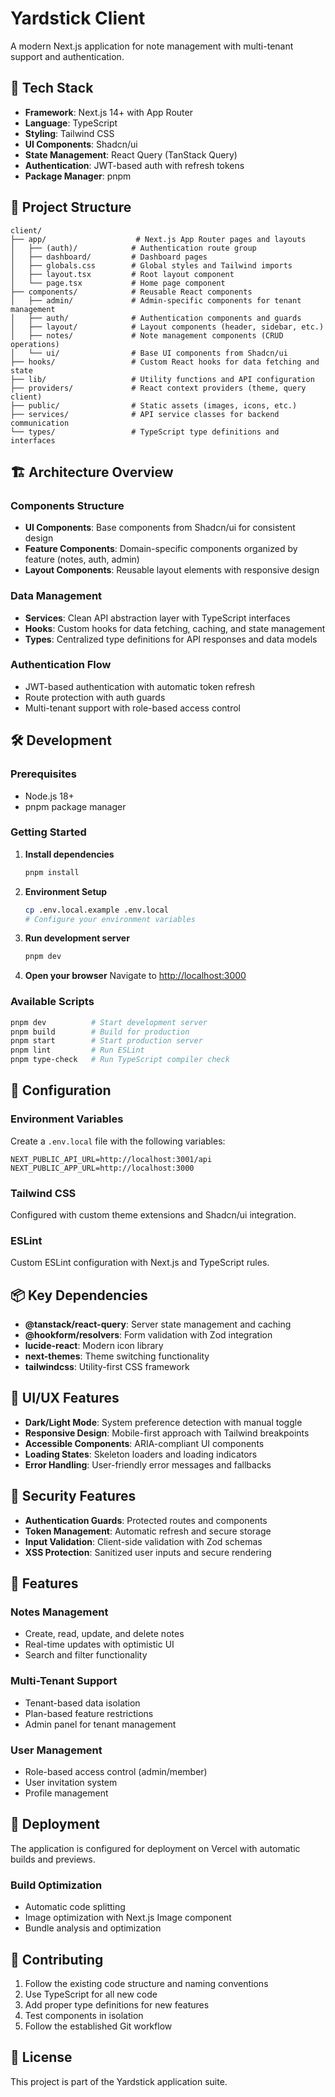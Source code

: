 # Yardstick Client

A modern Next.js application for note management with multi-tenant support and authentication.

## 🚀 Tech Stack

- **Framework**: Next.js 14+ with App Router
- **Language**: TypeScript
- **Styling**: Tailwind CSS
- **UI Components**: Shadcn/ui
- **State Management**: React Query (TanStack Query)
- **Authentication**: JWT-based auth with refresh tokens
- **Package Manager**: pnpm

## 📁 Project Structure

```
client/
├── app/                    # Next.js App Router pages and layouts
│   ├── (auth)/            # Authentication route group
│   ├── dashboard/         # Dashboard pages
│   ├── globals.css        # Global styles and Tailwind imports
│   ├── layout.tsx         # Root layout component
│   └── page.tsx           # Home page component
├── components/            # Reusable React components
│   ├── admin/             # Admin-specific components for tenant management
│   ├── auth/              # Authentication components and guards
│   ├── layout/            # Layout components (header, sidebar, etc.)
│   ├── notes/             # Note management components (CRUD operations)
│   └── ui/                # Base UI components from Shadcn/ui
├── hooks/                 # Custom React hooks for data fetching and state
├── lib/                   # Utility functions and API configuration
├── providers/             # React context providers (theme, query client)
├── public/                # Static assets (images, icons, etc.)
├── services/              # API service classes for backend communication
└── types/                 # TypeScript type definitions and interfaces
```

## 🏗️ Architecture Overview

### Components Structure
- **UI Components**: Base components from Shadcn/ui for consistent design
- **Feature Components**: Domain-specific components organized by feature (notes, auth, admin)
- **Layout Components**: Reusable layout elements with responsive design

### Data Management
- **Services**: Clean API abstraction layer with TypeScript interfaces
- **Hooks**: Custom hooks for data fetching, caching, and state management
- **Types**: Centralized type definitions for API responses and data models

### Authentication Flow
- JWT-based authentication with automatic token refresh
- Route protection with auth guards
- Multi-tenant support with role-based access control

## 🛠️ Development

### Prerequisites
- Node.js 18+
- pnpm package manager

### Getting Started

1. **Install dependencies**
   ```bash
   pnpm install
   ```

2. **Environment Setup**
   ```bash
   cp .env.local.example .env.local
   # Configure your environment variables
   ```

3. **Run development server**
   ```bash
   pnpm dev
   ```

4. **Open your browser**
   Navigate to [http://localhost:3000](http://localhost:3000)

### Available Scripts

```bash
pnpm dev          # Start development server
pnpm build        # Build for production
pnpm start        # Start production server
pnpm lint         # Run ESLint
pnpm type-check   # Run TypeScript compiler check
```

## 🔧 Configuration

### Environment Variables
Create a `.env.local` file with the following variables:

```env
NEXT_PUBLIC_API_URL=http://localhost:3001/api
NEXT_PUBLIC_APP_URL=http://localhost:3000
```

### Tailwind CSS
Configured with custom theme extensions and Shadcn/ui integration.

### ESLint
Custom ESLint configuration with Next.js and TypeScript rules.

## 📦 Key Dependencies

- **@tanstack/react-query**: Server state management and caching
- **@hookform/resolvers**: Form validation with Zod integration
- **lucide-react**: Modern icon library
- **next-themes**: Theme switching functionality
- **tailwindcss**: Utility-first CSS framework

## 🎨 UI/UX Features

- **Dark/Light Mode**: System preference detection with manual toggle
- **Responsive Design**: Mobile-first approach with Tailwind breakpoints
- **Accessible Components**: ARIA-compliant UI components
- **Loading States**: Skeleton loaders and loading indicators
- **Error Handling**: User-friendly error messages and fallbacks

## 🔐 Security Features

- **Authentication Guards**: Protected routes and components
- **Token Management**: Automatic refresh and secure storage
- **Input Validation**: Client-side validation with Zod schemas
- **XSS Protection**: Sanitized user inputs and secure rendering

## 📱 Features

### Notes Management
- Create, read, update, and delete notes
- Real-time updates with optimistic UI
- Search and filter functionality

### Multi-Tenant Support
- Tenant-based data isolation
- Plan-based feature restrictions
- Admin panel for tenant management

### User Management
- Role-based access control (admin/member)
- User invitation system
- Profile management

## 🚀 Deployment

The application is configured for deployment on Vercel with automatic builds and previews.

### Build Optimization
- Automatic code splitting
- Image optimization with Next.js Image component
- Bundle analysis and optimization

## 🤝 Contributing

1. Follow the existing code structure and naming conventions
2. Use TypeScript for all new code
3. Add proper type definitions for new features
4. Test components in isolation
5. Follow the established Git workflow

## 📄 License

This project is part of the Yardstick application suite.